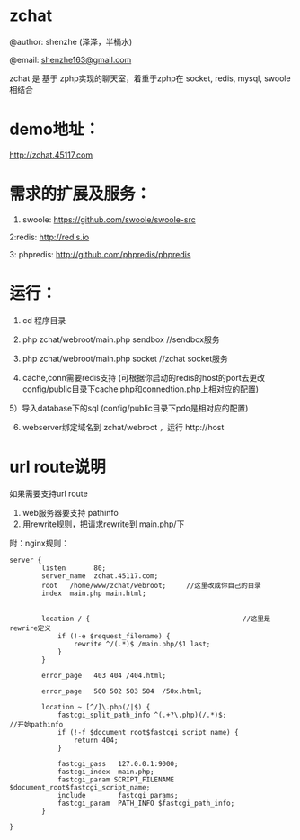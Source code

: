 zchat
====

@author: shenzhe (泽泽，半桶水)

@email: shenzhe163@gmail.com

zchat 是 基于 zphp实现的聊天室，着重于zphp在 socket, redis, mysql, swoole相结合

demo地址：
========
 http://zchat.45117.com


需求的扩展及服务：
=========

1) swoole: https://github.com/swoole/swoole-src

2:redis: http://redis.io

3: phpredis: http://github.com/phpredis/phpredis

运行：
======

1) cd 程序目录

2) php zchat/webroot/main.php sendbox   //sendbox服务

3) php zchat/webroot/main.php socket    //zchat socket服务

4) cache,conn需要redis支持 (可根据你启动的redis的host的port去更改config/public目录下cache.php和connedtion.php上相对应的配置)

5）导入database下的sql         (config/public目录下pdo是相对应的配置)

6) webserver绑定域名到 zchat/webroot ，运行 http://host


url route说明
============

如果需要支持url route

1)   web服务器要支持 pathinfo
2)   用rewrite规则，把请求rewrite到 main.php/下

附：nginx规则：

	server {
	        listen       80;
	        server_name  zchat.45117.com;
	        root   /home/www/zchat/webroot;     //这里改成你自己的目录
	        index  main.php main.html;


	        location / {                                      //这里是rewrire定义
	            if (!-e $request_filename) {
	                rewrite ^/(.*)$ /main.php/$1 last;
	            }
	        }

	        error_page   403 404 /404.html;

	        error_page   500 502 503 504  /50x.html;

	        location ~ [^/]\.php(/|$) {
	            fastcgi_split_path_info ^(.+?\.php)(/.*)$;                     //开始pathinfo
	            if (!-f $document_root$fastcgi_script_name) {
	                return 404;
	            }

	            fastcgi_pass   127.0.0.1:9000;
	            fastcgi_index  main.php;
	            fastcgi_param SCRIPT_FILENAME $document_root$fastcgi_script_name;
	            include        fastcgi_params;
	            fastcgi_param  PATH_INFO $fastcgi_path_info;
	        }

	}